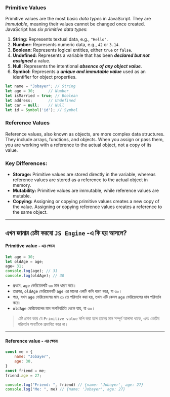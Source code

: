### Primitive Values
Primitive values are the most basic *data types* in JavaScript. They are *immutable*, meaning their values cannot be changed once created. JavaScript has *six primitive data type*s:
1. **String:** Represents textual data, e.g., `"Hello"`.
2. **Number:** Represents numeric data, e.g., `42` or `3.14`.
3. **Boolean:** Represents logical entities, either `true` or `false`.
4. **Undefined:** Represents a variable that has been ***declared but not assigned*** a value.
5. **Null:** Represents the intentional ***absence of any object value***.
6. **Symbol:** Represents a ***unique and immutable value*** used as an identifier for object properties.
```javascript
let name = "Jobayer"; // String
let age = 30;      // Number
let isMarried = true; // Boolean
let address;       // Undefined
let car = null;    // Null
let id = Symbol('id'); // Symbol
```

### Reference Values
Reference values, also known as objects, are more complex data structures. They include arrays, functions, and objects. When you assign or pass them, you are working with a reference to the actual object, not a copy of its value.

### Key Differences:
- **Storage:** Primitive values are stored directly in the variable, whereas reference values are stored as a reference to the actual object in memory.
- **Mutability:** Primitive values are immutable, while reference values are mutable.
- **Copying:** Assigning or copying primitive values creates a new copy of the value. Assigning or copying reference values creates a reference to the same object.

---

## এখন জানার চেষ্টা করবো `JS Engine` -এ কি হয় আসলে?

#### Primitive value - এর ক্ষেত্রে
```javascript
let age = 30;
let oldAge = age;
age= 31;
console.log(age); // 31
console.log(oldAge); // 30
```
- প্রথমে, `age` ভেরিয়েবলটি ৩০ মান ধারণ করে।
- তারপর, `oldAge` ভেরিয়েবলটি `age` এর মানের একটি কপি ধারণ করে, যা ৩০।
- পরে, যখন `age` ভেরিয়েবলের মান ৩১ তে পরিবর্তন করা হয়, তখন এটি কেবল `age` ভেরিয়েবলের মান পরিবর্তন করে।
- `oldAge` ভেরিয়েবলের মান অপরিবর্তিত থেকে যায়, যা ৩০।

>এটি প্রমাণ করে যে `Primitive value` কপি করা হলে তাদের মান সম্পূর্ণ আলাদা থাকে, এবং একটির পরিবর্তন অন্যটিকে প্রভাবিত করে না।

---
#### Reference value - এর ক্ষেত্রে
```javascript
const me = {
    name: "Jobayer",
    age: 30,
}
const friend = me;
friend.age = 27;

console.log("Friend: ", friend) // {name: 'Jobayer', age: 27}
console.log("Me: ", me) // {name: 'Jobayer', age: 27}
```

